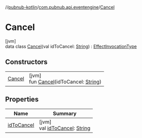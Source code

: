//[pubnub-kotlin](../../../index.md)/[com.pubnub.api.eventengine](../index.md)/[Cancel](index.md)

# Cancel

[jvm]\
data class [Cancel](index.md)(val idToCancel: [String](https://kotlinlang.org/api/latest/jvm/stdlib/kotlin/-string/index.html)) : [EffectInvocationType](../-effect-invocation-type/index.md)

## Constructors

| | |
|---|---|
| [Cancel](-cancel.md) | [jvm]<br>fun [Cancel](-cancel.md)(idToCancel: [String](https://kotlinlang.org/api/latest/jvm/stdlib/kotlin/-string/index.html)) |

## Properties

| Name | Summary |
|---|---|
| [idToCancel](id-to-cancel.md) | [jvm]<br>val [idToCancel](id-to-cancel.md): [String](https://kotlinlang.org/api/latest/jvm/stdlib/kotlin/-string/index.html) |
